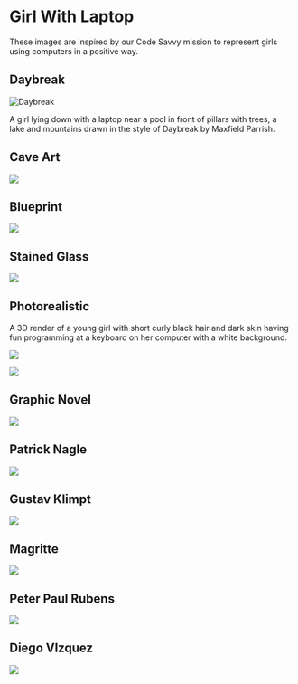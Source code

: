 # Girl With Laptop

These images are inspired by our Code Savvy mission to represent girls using computers in a positive way.

## Daybreak
![Daybreak](./daybreak.png)

A girl lying down with a laptop near a pool in front of pillars with trees, a lake and mountains drawn in the style of Daybreak by Maxfield Parrish.

## Cave Art

![](./cave-art.webp)

## Blueprint

![](./blueprint.png)

## Stained Glass

![](./stained-glass.png)

## Photorealistic

A 3D render of a young girl with short curly black hair and dark skin having fun programming at a keyboard on her computer with a white background.

![](./girl-at-computer.png)

![](./african-girl-having-fun-at-her-computer.png)

## Graphic Novel

![](./graphic-novel.png)

## Patrick Nagle

![](./patrick-nagel.png)

## Gustav Klimpt

![](./kiss-gustav-klimt.png)

## Magritte

![](./magritte.png)

## Peter Paul Rubens

![](./peter-paul-rubens.png)

## Diego Vlzquez


![](./diego_velzquez.png)





